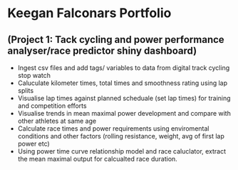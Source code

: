 # Keegan Falconars Portfolio


## (Project 1: Tack cycling and power performance analyser/race predictor shiny dashboard) 

* Ingest csv files and add tags/ variables to data from digital track cycling stop watch
* Caluculate kilometer times, total times and smoothness rating using lap splits
* Visualise lap times against planned scheduale (set lap times) for training and competition efforts 
* Visualise trends in mean maximal power development and compare with other athletes at same age
* Calculate race times and power requirements using enviromental conditions and other factors (rolling resistance, weight, avg of first lap power etc)
* Using power time curve relationship model and race caluclator, extract the mean maximal output for calcualted race duration.

